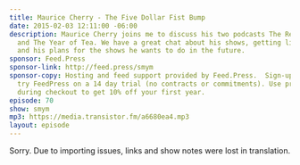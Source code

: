 ```yaml
---
title: Maurice Cherry - The Five Dollar Fist Bump
date: 2015-02-03 12:11:00 -06:00
description: Maurice Cherry joins me to discuss his two podcasts The Revision Path
  and The Year of Tea. We have a great chat about his shows, getting listener feedback
  and his plans for the shows he wants to do in the future.
sponsor: Feed.Press
sponsor-link: http://feed.press/smym
sponsor-copy: Hosting and feed support provided by Feed.Press.  Sign-up today and
  try FeedPress on a 14 day trial (no contracts or commitments). Use promo code "smym"
  during checkout to get 10% off your first year.
episode: 70
show: smym
mp3: https://media.transistor.fm/a6680ea4.mp3
layout: episode
---
```


Sorry. Due to importing issues, links and show notes were lost in translation.
